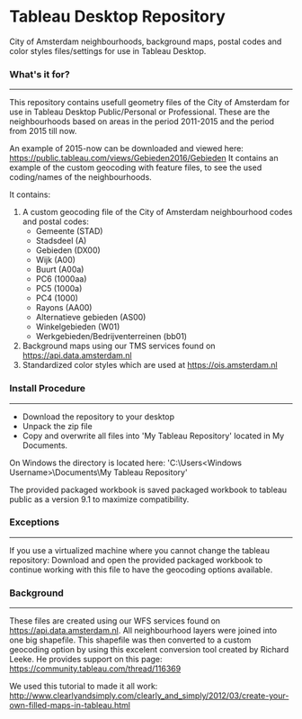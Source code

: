 # Tableau Desktop Repository # 

City of Amsterdam neighbourhoods, background maps, postal codes and color styles files/settings for use in Tableau Desktop.

### What's it for? ###
----------------------
This repository contains usefull geometry files of the City of Amsterdam for use in Tableau Desktop Public/Personal or Professional.
These are the neighbourhoods based on areas in the period 2011-2015 and the period from 2015 till now.

An example of 2015-now can be downloaded and viewed here: https://public.tableau.com/views/Gebieden2016/Gebieden
It contains an example of the custom geocoding with feature files, to see the used coding/names of the neighbourhoods.

It contains:
1. A custom geocoding file of the City of Amsterdam neighbourhood codes and postal codes:
    - Gemeente (STAD)
    - Stadsdeel (A)
    - Gebieden (DX00)
    - Wijk (A00) 
    - Buurt (A00a)
    - PC6 (1000aa)
    - PC5 (1000a)
    - PC4 (1000)
    - Rayons (AA00)
    - Alternatieve gebieden (AS00)
    - Winkelgebieden (W01)
    - Werkgebieden/Bedrijventerreinen (bb01)
2. Background maps using our TMS services found on https://api.data.amsterdam.nl
3. Standardized color styles which are used at https://ois.amsterdam.nl

### Install Procedure ###
-------------------------
- Download the repository to your desktop
- Unpack the zip file
- Copy and overwrite all files into 'My Tableau Repository' located in My Documents. 

On Windows the directory is located here: 
'C:\Users\<Windows Username>\Documents\My Tableau Repository\'

The provided packaged workbook is saved packaged workbook to tableau public as a version 9.1 to maximize compatibility.

### Exceptions ###
------------------
If you use a virtualized machine where you cannot change the tableau repository:
Download and open the provided packaged workbook to continue working with this file to have the geocoding options available.

### Background ###
------------------
These files are created using our WFS services found on https://api.data.amsterdam.nl.
All neighbourhood layers were joined into one big shapefile.
This shapefile was then converted to a custom geocoding option by using this excelent conversion tool created by Richard Leeke.
He provides support on this page:
https://community.tableau.com/thread/116369

We used this tutorial to made it all work:
http://www.clearlyandsimply.com/clearly_and_simply/2012/03/create-your-own-filled-maps-in-tableau.html 
